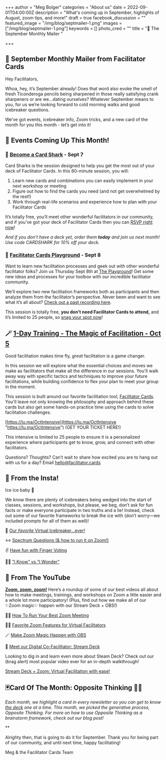 +++
author = "Meg Bolger"
categories = "About us"
date = 2022-09-01T04:00:00Z
description = "What's coming up in September, highlights of August, zoom tips, and more!"
draft = true
facebook_discussion = ""
featured_image = "/img/blog/septmailer-1.png"
images = ["/img/blog/septmailer-1.png"]
keywords = []
photo_cred = ""
title = "🥞 The September Monthly Mailer "

+++
## 🥞 **September Monthly Mailer from Facilitator Cards**

Hey Facilitators,

Whoa, hey, it’s September already! Does that word also evoke the smell of fresh Ticonderoga pencils being sharpened in those really satisfying crank sharpeners or are we…dating ourselves? Whatever September means to you, for us we’re looking forward to cold morning walks and good icebreaker questions.

We’ve got events, icebreaker info, Zoom tricks, and a new card of the month for you this month - let’s get into it!

## **📆 Events Coming Up This Month!**

### **🦈** [**Become a Card Shark**](https://lu.ma/cardsharks) **- Sept 7**

Card Sharks is the session designed to help you get the most out of your deck of Facilitator Cards. In this 60-minute session, you will:

1. Learn new cards and combinations you can easily implement in your next workshop or meeting
2. Figure out how to find the cards you need (and not get overwhelmed by the rest!)
3. Work through real-life scenarios and experience how to plan with your Facilitator Cards

It’s totally free, you’ll meet other wonderful facilitators in our community, and if you’ve got your deck of Facilitator Cards then you can [RSVP right now](https://lu.ma/cardsharks)!

_And if you don’t have a deck yet, order them **today** and join us next month! Use code CARDSHARK for 10% off your deck._

### **🤸** [**Facilitator Cards Playground**](https://lu.ma/playground) **- Sept 8**

Want to learn new facilitation processes and geek out with other wonderful facilitator folks? Join us Thursday Sept 8th at [The Playground](https://lu.ma/playground)! Get some new ideas and processes for your toolbox with our incredible facilitator community.

We’ll explore two new facilitation frameworks both as participants and then analyze them from the facilitator’s perspective. Never been and want to see what it’s all about? [Check out a past recording here](https://youtu.be/XZwoXwZ9-1g).

This session is totally free, **you don’t need Facilitator Cards to attend,** and it’s limited to 25 people, so [snag your spot now](https://lu.ma/playground)!

## **🪄** [**1-Day Training - The Magic of Facilitation - Oct 5**](https://www.notion.so/September-Monthly-Mailer-c3056122d8434827a6daca53abfb4039)

Good facilitation makes time fly, _great_ facilitation is a game changer.

In this session we will explore what the essential choices and moves we make as facilitators that make all the difference in our sessions. You'll walk away way with specific tactics and techniques to improve your future facilitations, while building confidence to flex your plan to meet your group in the moment.

This session is built around our favorite facilitation tool, [Facilitator Cards](http://facilitator.cards/). You'll leave not only knowing the philosophy and approach behind these cards but also get some hands-on practice time using the cards to solve facilitation challenges.

[https://lu.ma/OctIntensive](https://lu.ma/OctIntensive "https://lu.ma/OctIntensive") (GET YOUR TICKET HERE!)

This intensive is limited to 25 people to ensure it is a personalized experience where participants get to know, grow, and connect with other facilitators.

Questions? Thoughts? Can’t wait to share how excited you are to hang out with us for a day? Email hello@facilitator.cards

## 📸 **From the Insta!**

Ice ice baby 🥶

We _know_ there are plenty of icebreakers being wedged into the start of classes, sessions, and workshops, but please, we beg, don’t ask for fun facts or make everyone participate in two truths and a lie! Instead, check out some of our favorite frameworks to break the ice with (don’t worry—we included prompts for all of them as well)!

🫣 [Our _favorite_ Virtual Icebreaker…ever!](https://www.instagram.com/p/CfZMI-rLAGH/)

↔ [Spectrum Questions (& how to run it on Zoom!)](https://www.instagram.com/p/Cdn7mLCL8_V/)

✌️ [Have fun with Finger Voting](https://www.instagram.com/p/CdV4TZcrki6/)

🤷‍♀️ [”I Know” vs “I Wonder”](https://www.instagram.com/p/Ccx87W9rdOq/)

## 🔴 From The YouTube

[**Zoom, zoom, zoom!**](https://youtu.be/gTIcIzKjGjg) Here’s a roundup of some of our best videos all about how to make meetings, trainings, and workshops on Zoom a little easier and a whole lot more participatory! (Plus, find out how we make all of our ✨Zoom magic✨ happen with our Stream Deck + OBS!)

🏃‍♀️ [How To Run Your Best Zoom Meeting](https://youtu.be/LdAWRpADzG4)

🧑‍🏫 [Favorite Zoom Features for Virtual Facilitators](https://youtu.be/Sr-UU3Edr54)

🪄 [Make Zoom Magic Happen with OBS](https://youtu.be/wW1E4PtDz9k)

📲 [Meet our Digital Co-Facilitator: Stream Deck](https://youtu.be/uu9zbZkIKcI)

Looking to dig in and learn even more about Steam Deck? Check out our (brag alert) most popular video ever for an in-depth walkthrough!

[Stream Deck + Zoom: Virtual Facilitation with ease!](https://youtu.be/_8uZ40_z2Dc)

## 🃏Card Of The Month: Opposite Thinking 🔁🤔

_Each month, we highlight a card in every newsletter so you can get to know_ [_the deck_](http://shop.facilitator.cards) _one at a time. This month, we picked the generative process, Opposite Thinking. For more on how to use Opposite Thinking as a brainstorm framework, check out our blog post!_

\**

Alrighty then, that is going to do it for September. Thank you for being part of our community, and until next time, happy facilitating!

Meg & the Facilitator Cards Team